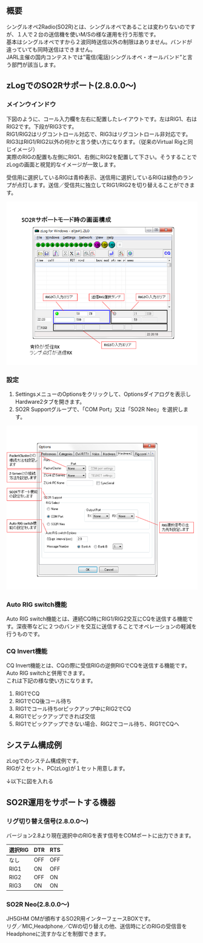 ## 概要

シングルオペ2Radio(SO2R)とは、シングルオペであることは変わりないのですが、１人で２台の送信機を使いM/Sの様な運用を行う形態です。  
基本はシングルオペですから２波同時送信以外の制限はありません。バンドが違っていても同時送信はできません。  
JARL主催の国内コンテストでは”電信(電話)シングルオペ・オールバンド”と言う部門が該当します。　　

## zLogでのSO2Rサポート(2.8.0.0～)

### メインウインドウ
下図のように、コール入力欄を左右に配置したレイアウトです。左はRIG1、右はRIG2です。下段がRIG3です。  
RIG1/RIG2はリグコントロール対応で、RIG3はリグコントロール非対応です。RIG3はRIG1/RIG2以外の何かと言う使い方になります。（従来のVirtual Rigと同じイメージ）  
実際のRIGの配置も左側にRIG1、右側にRIG2を配置して下さい。そうすることでzLogの画面と視覚的なイメージが一致します。  

受信用に選択しているRIGは青枠表示、送信用に選択しているRIGは緑色のランプが点灯します。送信／受信共に独立してRIG1/RIG2を切り替えることができます。  

![SO2Rメインウインドウ](https://github.com/jr8ppg/zLog/blob/images/so2r_main_window.png)

### 設定
1. SettingsメニューのOptionsをクリックして、Optionsダイアログを表示しHardware2タブを開きます。
1. SO2R Supportグループで、「COM Port」又は「SO2R Neo」を選択します。

![設定画面](https://github.com/jr8ppg/zLog/blob/images/options_hardware2.png)

### Auto RIG switch機能

Auto RIG switch機能とは、連続CQ時にRIG1/RIG2交互にCQを送信する機能です。深夜帯などに２つのバンドを交互に送信することでオペレーションの軽減を行うものです。  

### CQ Invert機能

CQ Invert機能とは、CQの際に受信RIGの逆側RIGでCQを送信する機能です。Auto RIG switchと併用できます。  
これは下記の様な使い方になります。  

1. RIG1でCQ
1. RIG1でCQ後コール待ち
1. RIG1でコール待ちorピックアップ中にRIG2でCQ
1. RIG1でピックアップできれば交信
1. RIG1でピックアップできない場合、RIG2でコール待ち、RIG1でCQへ


## システム構成例

zLogでのシステム構成例です。  
RIGが２セット、PC(zLog)が１セット用意します。  

↓以下に図を入れる

## SO2R運用をサポートする機器

### リグ切り替え信号(2.8.0.0～)

バージョン2.8より現在選択中のRIGを表す信号をCOMポートに出力できます。  

|選択RIG|DTR|RTS|
| --- | --- | --- |
|なし|OFF|OFF|
|RIG1|ON|OFF|
|RIG2|OFF|ON|
|RIG3|ON|ON|

### SO2R Neo(2.8.0.0～)
JH5GHM OMが頒布するSO2R用インターフェースBOXです。  
リグ／MIC,Headphone／CWの切り替えの他、送信時にどのRIGの受信音をHeadphoneに流すかなどを制御できます。  

